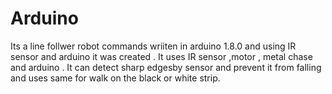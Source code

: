 # Arduino
Its a line follwer robot commands wriiten in arduino 1.8.0 and using IR sensor and arduino it was created .
It uses IR sensor ,motor , metal chase and arduino . It can detect sharp edgesby sensor and prevent it from falling and uses same for walk on the black or white strip.
